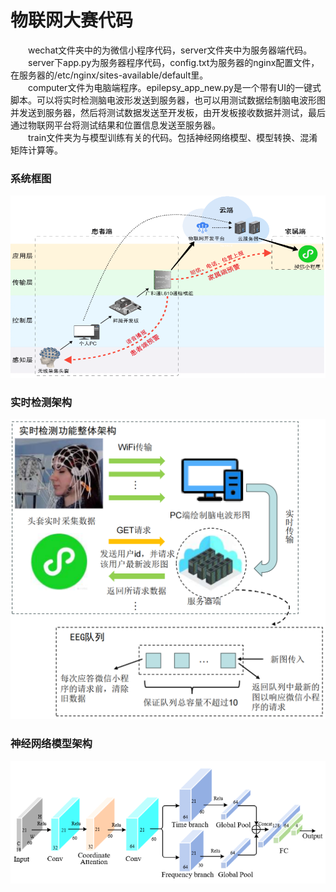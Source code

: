# 物联网大赛代码
&emsp;&emsp;wechat文件夹中的为微信小程序代码，server文件夹中为服务器端代码。<br>
&emsp;&emsp;server下app.py为服务器程序代码，config.txt为服务器的nginx配置文件，在服务器的/etc/nginx/sites-available/default里。<br>
&emsp;&emsp;computer文件为电脑端程序。epilepsy_app_new.py是一个带有UI的一键式脚本。可以将实时检测脑电波形发送到服务器，也可以用测试数据绘制脑电波形图并发送到服务器，然后将测试数据发送至开发板，由开发板接收数据并测试，最后通过物联网平台将测试结果和位置信息发送至服务器。<br>
&emsp;&emsp;train文件夹为与模型训练有关的代码。包括神经网络模型、模型转换、混淆矩阵计算等。

### 系统框图
![1](./pics/癫痫监测系统框图.png)
### 实时检测架构
![2](./pics/实时检测架构.png)
### 神经网络模型架构
![3](./pics/神经网络模型架构图.png)